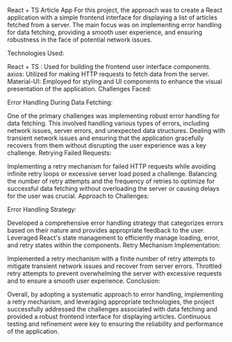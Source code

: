 
React + TS Article App
For this project, the approach was to create a React application with a simple frontend interface for displaying a list of articles fetched from a server. The main focus was on implementing error handling for data fetching, providing a smooth user experience, and ensuring robustness in the face of potential network issues.

Technologies Used:

React + TS : Used for building the frontend user interface components.
axios: Utilized for making HTTP requests to fetch data from the server.
Material-UI: Employed for styling and UI components to enhance the visual presentation of the application.
Challenges Faced:

Error Handling During Data Fetching:

One of the primary challenges was implementing robust error handling for data fetching. This involved handling various types of errors, including network issues, server errors, and unexpected data structures.
Dealing with transient network issues and ensuring that the application gracefully recovers from them without disrupting the user experience was a key challenge.
Retrying Failed Requests:

Implementing a retry mechanism for failed HTTP requests while avoiding infinite retry loops or excessive server load posed a challenge.
Balancing the number of retry attempts and the frequency of retries to optimize for successful data fetching without overloading the server or causing delays for the user was crucial.
Approach to Challenges:

Error Handling Strategy:

Developed a comprehensive error handling strategy that categorizes errors based on their nature and provides appropriate feedback to the user.
Leveraged React's state management to efficiently manage loading, error, and retry states within the components.
Retry Mechanism Implementation:

Implemented a retry mechanism with a finite number of retry attempts to mitigate transient network issues and recover from server errors.
Throttled retry attempts to prevent overwhelming the server with excessive requests and to ensure a smooth user experience.
Conclusion:

Overall, by adopting a systematic approach to error handling, implementing a retry mechanism, and leveraging appropriate technologies, the project successfully addressed the challenges associated with data fetching and provided a robust frontend interface for displaying articles. Continuous testing and refinement were key to ensuring the reliability and performance of the application.
